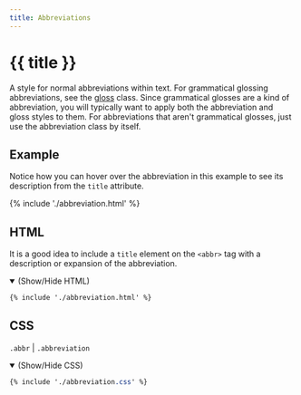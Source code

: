 ```yaml
---
title: Abbreviations
---
```


# {{ title }}

A style for normal abbreviations within text. For grammatical glossing abbreviations, see the [gloss](/components/gloss/) class. Since grammatical glosses are a kind of abbreviation, you will typically want to apply both the abbreviation and gloss styles to them. For abbreviations that aren't grammatical glosses, just use the abbreviation class by itself.

## Example

Notice how you can hover over the abbreviation in this example to see its description from the `title` attribute.

<div class=output>
{% include './abbreviation.html' %}
</div>

## HTML

It is a good idea to include a `title` element on the `<abbr>` tag with a description or expansion of the abbreviation.

<details open>

  <summary>(Show/Hide HTML)</summary>

```html
{% include './abbreviation.html' %}
```

</details>

## CSS

`.abbr` | `.abbreviation`

<details open>

  <summary>(Show/Hide CSS)</summary>

```css
{% include './abbreviation.css' %}
```

</details>
